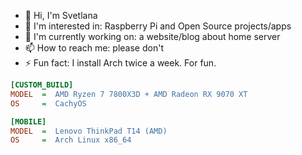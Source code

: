 - 👋 Hi, I'm Svetlana
- 👀 I'm interested in: Raspberry Pi and Open Source projects/apps
- 💼 I'm currently working on: a website/blog about home server
- 📫 How to reach me: please don't
- ⚡ Fun fact: I install Arch twice a week. For fun.

```ini
[CUSTOM_BUILD]
MODEL  =  AMD Ryzen 7 7800X3D + AMD Radeon RX 9070 XT
OS     =  CachyOS

[MOBILE]
MODEL  =  Lenovo ThinkPad T14 (AMD)
OS     =  Arch Linux x86_64
```

<!---
svetixoxo/svetixoxo is a ✨ special ✨ repository because its `README.md` (this file) appears on your GitHub profile.
You can click the Preview link to take a look at your changes.
--->
